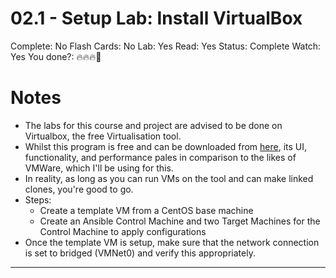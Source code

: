 # 02.1 - Setup Lab: Install VirtualBox

Complete: No
Flash Cards: No
Lab: Yes
Read: Yes
Status: Complete
Watch: Yes
You done?: 🔥🔥🔥🌚

# Notes

- The labs for this course and project are advised to be done on Virtualbox, the free Virtualisation tool.
- Whilst this program is free and can be downloaded from [here](https://www.virtualbox.org/), its UI, functionality, and performance pales in comparison to the likes of VMWare, which I'll be using for this.
- In reality, as long as you can run VMs on the tool and can make linked clones, you're good to go.
- Steps:
  - Create a template VM from a CentOS base machine
  - Create an Ansible Control Machine and two Target Machines for the Control Machine to apply configurations
- Once the template VM is setup, make sure that the network connection is set to bridged (VMNet0) and verify this appropriately.

---
